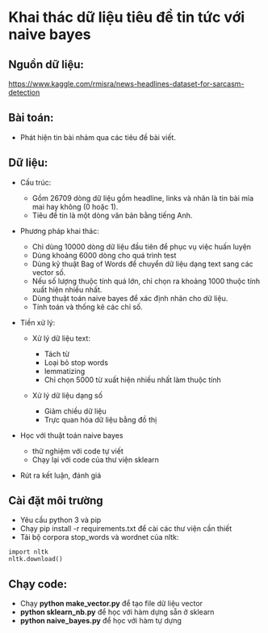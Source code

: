 # Khai thác dữ liệu tiêu đề tin tức với naive bayes

## Nguồn dữ liệu:

https://www.kaggle.com/rmisra/news-headlines-dataset-for-sarcasm-detection

## Bài toán:
- Phát hiện tin bài nhảm qua các tiêu đề bài viết.

## Dữ liệu:
- Cấu trúc:
    + Gồm 26709 dòng dữ liệu gồm headline, links và nhãn là tin bài mỉa mai hay không (0 hoặc 1).
    + Tiêu đề tin là một dòng văn bản bằng tiếng Anh.

- Phương pháp khai thác:
    + Chỉ dùng 10000 dòng dữ liệu đầu tiên để phục vụ việc huấn luyện
    + Dùng khoảng 6000 dòng cho quá trình test
    + Dùng kỹ thuật Bag of Words để chuyển dữ liệu dạng text sang các vector số.
    + Nếu số lượng thuộc tính quá lớn, chỉ chọn ra khoảng 1000 thuộc tính xuất hiện nhiều nhất.
    + Dùng thuật toán naive bayes để xác định nhãn cho dữ liệu.
    + Tính toán và thống kê các chỉ số.

- Tiền xử lý:
    + Xử lý dữ liệu text:
        - Tách từ
        - Loại bỏ stop words
        - lemmatizing
        - Chỉ chọn 5000 từ xuất hiện nhiều nhất làm thuộc tính

    + Xử lý dữ liệu dạng số
        - Giảm chiều dữ liệu
        - Trực quan hóa dữ liệu bằng đồ thị

- Học với thuật toán naive bayes
    + thử nghiệm với code tự viết
    + Chạy lại với code của thư viện sklearn

- Rút ra kết luận, đánh giá
## Cài đặt môi trường
- Yêu cầu python 3 và pip
- Chạy pip install -r requirements.txt để cài các thư viện cần thiết
- Tải bộ corpora stop_words và wordnet của nltk:
```
import nltk
nltk.download()
```

## Chạy code:
- Chạy __python make_vector.py__ để tạo file dữ liệu vector
- __python sklearn_nb.py__ để học với hàm dựng sẵn ở sklearn
- __python naive_bayes.py__ để học với hàm tự dựng